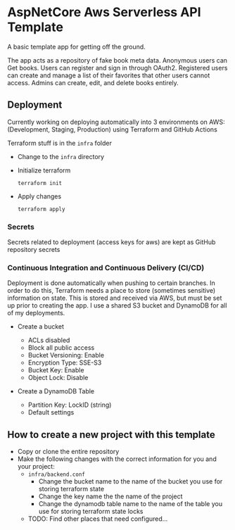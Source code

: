 # AspNetCore Aws Serverless API Template

A basic template app for getting off the ground.

The app acts as a repository of fake book meta data. Anonymous users can Get books. Users can register and sign in through OAuth2. Registered users can create and manage a list of their favorites that other users cannot access. Admins can create, edit, and delete books entirely.

## Deployment

Currently working on deploying automatically into 3 environments on AWS: (Development, Staging, Production) using Terraform and GitHub Actions

Terraform stuff is in the `infra` folder

- Change to the `infra` directory

- Initialize terraform

  `terraform init`

- Apply changes

  `terraform apply`

### Secrets

Secrets related to deployment (access keys for aws) are kept as GitHub repository secrets

### Continuous Integration and Continuous Delivery (CI/CD)

Deployment is done automatically when pushing to certain branches. In order to do this, Terraform needs a place to store (sometimes sensitive) information on state. This is stored and received via AWS, but must be set up prior to creating the app. I use a shared S3 bucket and DynamoDB for all of my deployments.

- Create a bucket
  - ACLs disabled
  - Block all public access
  - Bucket Versioning: Enable
  - Encryption Type: SSE-S3
  - Bucket Key: Enable
  - Object Lock: Disable
  
- Create a DynamoDB Table
  - Partition Key: LockID (string)
  - Default settings

## How to create a new project with this template

- Copy or clone the entire repository
- Make the following changes with the correct information for you and your project:
  - `infra/backend.conf`
    - Change the bucket name to the name of the bucket you use for storing terraform state
    - Change the key name the the name of the project
    - Change the dynamodb table name to the name of the table you use for storing terraform state locks
  - TODO: Find other places that need configured...